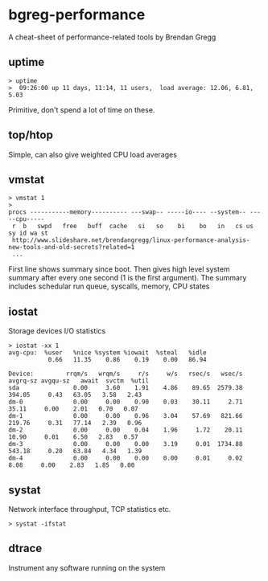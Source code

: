 # bgreg-performance
A cheat-sheet of performance-related tools by Brendan Gregg

## uptime
```
> uptime
>  09:26:00 up 11 days, 11:14, 11 users,  load average: 12.06, 6.81, 5.03
```

Primitive, don't spend a lot of time on these.

## top/htop
Simple, can also give weighted CPU load averages

## vmstat
```
> vmstat 1
> 
procs -----------memory---------- ---swap-- -----io---- --system-- -----cpu-----
 r  b   swpd   free   buff  cache   si   so    bi    bo   in   cs us sy id wa st
 http://www.slideshare.net/brendangregg/linux-performance-analysis-new-tools-and-old-secrets?related=1
 ...
```
First line shows summary since boot. Then gives high level system summary after every one second (1 is the first argument). The summary includes schedular run queue, syscalls, memory, CPU states

## iostat
Storage devices I/O statistics
```
> iostat -xx 1
avg-cpu:  %user   %nice %system %iowait  %steal   %idle
           0.66   11.35    0.86    0.19    0.00   86.94

Device:         rrqm/s   wrqm/s     r/s     w/s   rsec/s   wsec/s avgrq-sz avgqu-sz   await  svctm  %util
sda               0.00     3.60    1.91    4.86    89.65  2579.38   394.05     0.43   63.05   3.58   2.43
dm-0              0.00     0.00    0.90    0.03    30.11     2.71    35.11     0.00    2.01   0.70   0.07
dm-1              0.00     0.00    0.96    3.04    57.69   821.66   219.76     0.31   77.14   2.39   0.96
dm-2              0.00     0.00    0.04    1.96     1.72    20.11    10.90     0.01    6.50   2.83   0.57
dm-3              0.00     0.00    0.00    3.19     0.01  1734.88   543.18     0.20   63.84   4.34   1.39
dm-4              0.00     0.00    0.00    0.00     0.01     0.02     8.08     0.00    2.83   1.85   0.00
```

## systat
Network interface throughput, TCP statistics etc.
```
> systat -ifstat
```
## dtrace
Instrument any software running on the system
